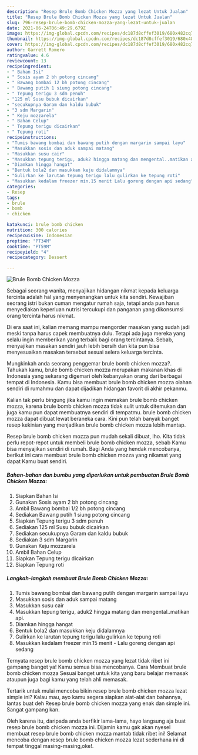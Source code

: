 ```yaml
---
description: "Resep Brule Bomb Chicken Mozza yang lezat Untuk Jualan"
title: "Resep Brule Bomb Chicken Mozza yang lezat Untuk Jualan"
slug: 796-resep-brule-bomb-chicken-mozza-yang-lezat-untuk-jualan
date: 2021-06-24T06:49:29.679Z
image: https://img-global.cpcdn.com/recipes/dc187d8cffef3019/680x482cq70/brule-bomb-chicken-mozza-foto-resep-utama.jpg
thumbnail: https://img-global.cpcdn.com/recipes/dc187d8cffef3019/680x482cq70/brule-bomb-chicken-mozza-foto-resep-utama.jpg
cover: https://img-global.cpcdn.com/recipes/dc187d8cffef3019/680x482cq70/brule-bomb-chicken-mozza-foto-resep-utama.jpg
author: Garrett Romero
ratingvalue: 4.6
reviewcount: 13
recipeingredient:
- " Bahan Isi"
- " Sosis ayam 2 bh potong cincang"
- " Bawang bombai 12 bh potong cincang"
- " Bawang putih 1 siung potong cincang"
- " Tepung terigu 3 sdm penuh"
- "125 ml Susu bubuk dicairkan"
- "secukupnya Garam dan kaldu bubuk"
- "3 sdm Margarin"
- " Keju mozzarela"
- " Bahan Celup"
- " Tepung terigu dicairkan"
- " Tepung roti"
recipeinstructions:
- "Tumis bawang bombai dan bawang putih dengan margarin sampai layu"
- "Masukkan sosis dan aduk sampai matang"
- "Masukkan susu cair"
- "Masukkan tepung terigu, aduk2 hingga matang dan mengental..matikan api."
- "Diamkan hingga hangat"
- "Bentuk bola2 dan masukkan keju didalamnya"
- "Gulirkan ke larutan tepung terigu lalu gulirkan ke tepung roti"
- "Masukkan kedalam freezer min.15 menit Lalu goreng dengan api sedang"
categories:
- Resep
tags:
- brule
- bomb
- chicken

katakunci: brule bomb chicken 
nutrition: 300 calories
recipecuisine: Indonesian
preptime: "PT34M"
cooktime: "PT59M"
recipeyield: "4"
recipecategory: Dessert

---
```



![Brule Bomb Chicken Mozza](https://img-global.cpcdn.com/recipes/dc187d8cffef3019/680x482cq70/brule-bomb-chicken-mozza-foto-resep-utama.jpg)

Sebagai seorang wanita, menyajikan hidangan nikmat kepada keluarga tercinta adalah hal yang menyenangkan untuk kita sendiri. Kewajiban seorang istri bukan cuman mengatur rumah saja, tetapi anda pun harus menyediakan keperluan nutrisi tercukupi dan panganan yang dikonsumsi orang tercinta harus nikmat.

Di era  saat ini, kalian memang mampu mengorder masakan yang sudah jadi meski tanpa harus capek membuatnya dulu. Tetapi ada juga mereka yang selalu ingin memberikan yang terbaik bagi orang tercintanya. Sebab, menyajikan masakan sendiri jauh lebih bersih dan kita pun bisa menyesuaikan masakan tersebut sesuai selera keluarga tercinta. 



Mungkinkah anda seorang penggemar brule bomb chicken mozza?. Tahukah kamu, brule bomb chicken mozza merupakan makanan khas di Indonesia yang sekarang digemari oleh kebanyakan orang dari berbagai tempat di Indonesia. Kamu bisa membuat brule bomb chicken mozza olahan sendiri di rumahmu dan dapat dijadikan hidangan favorit di akhir pekanmu.

Kalian tak perlu bingung jika kamu ingin memakan brule bomb chicken mozza, karena brule bomb chicken mozza tidak sulit untuk ditemukan dan juga kamu pun dapat membuatnya sendiri di tempatmu. brule bomb chicken mozza dapat dibuat lewat beraneka cara. Kini pun telah banyak banget resep kekinian yang menjadikan brule bomb chicken mozza lebih mantap.

Resep brule bomb chicken mozza pun mudah sekali dibuat, lho. Kita tidak perlu repot-repot untuk membeli brule bomb chicken mozza, sebab Kamu bisa menyajikan sendiri di rumah. Bagi Anda yang hendak mencobanya, berikut ini cara membuat brule bomb chicken mozza yang nikamat yang dapat Kamu buat sendiri.

<!--inarticleads1-->

##### Bahan-bahan dan bumbu yang diperlukan untuk pembuatan Brule Bomb Chicken Mozza:

1. Siapkan  Bahan Isi
1. Gunakan  Sosis ayam 2 bh potong cincang
1. Ambil  Bawang bombai 1/2 bh potong cincang
1. Sediakan  Bawang putih 1 siung potong cincang
1. Siapkan  Tepung terigu 3 sdm penuh
1. Sediakan 125 ml Susu bubuk dicairkan
1. Sediakan secukupnya Garam dan kaldu bubuk
1. Sediakan 3 sdm Margarin
1. Gunakan  Keju mozzarela
1. Ambil  Bahan Celup
1. Siapkan  Tepung terigu dicairkan
1. Siapkan  Tepung roti




<!--inarticleads2-->

##### Langkah-langkah membuat Brule Bomb Chicken Mozza:

1. Tumis bawang bombai dan bawang putih dengan margarin sampai layu
1. Masukkan sosis dan aduk sampai matang
1. Masukkan susu cair
1. Masukkan tepung terigu, aduk2 hingga matang dan mengental..matikan api.
1. Diamkan hingga hangat
1. Bentuk bola2 dan masukkan keju didalamnya
1. Gulirkan ke larutan tepung terigu lalu gulirkan ke tepung roti
1. Masukkan kedalam freezer min.15 menit - Lalu goreng dengan api sedang




Ternyata resep brule bomb chicken mozza yang lezat tidak ribet ini gampang banget ya! Kamu semua bisa mencobanya. Cara Membuat brule bomb chicken mozza Sesuai banget untuk kita yang baru belajar memasak ataupun juga bagi kamu yang telah ahli memasak.

Tertarik untuk mulai mencoba bikin resep brule bomb chicken mozza lezat simple ini? Kalau mau, ayo kamu segera siapkan alat-alat dan bahannya, lantas buat deh Resep brule bomb chicken mozza yang enak dan simple ini. Sangat gampang kan. 

Oleh karena itu, daripada anda berfikir lama-lama, hayo langsung aja buat resep brule bomb chicken mozza ini. Dijamin kamu gak akan nyesel membuat resep brule bomb chicken mozza mantab tidak ribet ini! Selamat mencoba dengan resep brule bomb chicken mozza lezat sederhana ini di tempat tinggal masing-masing,oke!.

